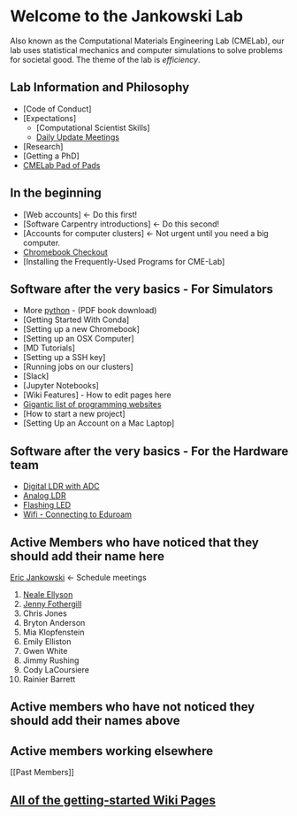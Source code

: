 # Welcome to the Jankowski Lab #
Also known as the Computational Materials Engineering Lab (CMELab), our lab uses statistical mechanics and computer simulations to solve problems for societal good. The theme of the lab is *efficiency*.

## Lab Information and Philosophy ##
* [Code of Conduct] 
* [Expectations]
    * [Computational Scientist Skills]
    * [Daily Update Meetings](https://etherpad.boisestate.edu/p/cme-1)
* [Research]
* [Getting a PhD]
* [CMELab Pad of Pads](https://etherpad.boisestate.edu/p/cmelab-pad-of-pads)

## In the beginning ##
* [Web accounts]  <- Do this first!
* [Software Carpentry introductions]  <- Do this second!
* [Accounts for computer clusters] <- Not urgent until you need a big computer.
* [Chromebook Checkout](https://docs.google.com/spreadsheets/d/1q09wjk9HKtRtBNhU_heKF84a3awLpIyzw9q8gPIXRqA/edit?usp=sharing)
* [Installing the Frequently-Used Programs for CME-Lab]

## Software after the very basics - For Simulators ##
* More [python](http://bit.ly/2tBTW7W) - (PDF book download)
* [Getting Started With Conda]
* [Setting up a new Chromebook]
* [Setting up an OSX Computer]
* [MD Tutorials]
* [Setting up a SSH key]
* [Running jobs on our clusters]
* [Slack]
* [Jupyter Notebooks]
* [Wiki Features] - How to edit pages here
* [Gigantic list of programming websites](https://github.com/sdmg15/Best-websites-a-programmer-should-visit)
* [How to start a new project]
* [Setting Up an Account on a Mac Laptop]

## Software after the very basics - For the Hardware team ##

* [Digital LDR with ADC](https://bitbucket.org/cmelab/raspberry-pi/wiki/Digital%20LDR%20with%20ADC%20Setup)
* [Analog LDR](https://bitbucket.org/cmelab/raspberry-pi/wiki/Analog%20LDR)
* [Flashing LED](https://bitbucket.org/cmelab/raspberry-pi/wiki/Flashing%20LED)
* [Wifi - Connecting to Eduroam](https://bitbucket.org/cmelab/raspberry-pi/wiki/WiFi%20-%20Connecting%20to%20Eduroam)

## Active Members who have noticed that they should add their name here ##
[Eric Jankowski](Prof_Jankowski.md) <- Schedule meetings

1. [Neale Ellyson](https://github.com/nealeellyson)
1. [Jenny Fothergill](https://github.com/jennyfothergill)
1. Chris Jones
1. Bryton Anderson
1. Mia Klopfenstein
1. Emily Elliston
1. Gwen White
1. Jimmy Rushing
1. Cody LaCoursiere
1. Rainier Barrett


## Active members who have not noticed they should add their names above ##

## Active members working elsewhere ##

[[Past Members]]

## [All of the getting-started Wiki Pages](https://bitbucket.org/cmelab/getting-started/wiki/browse/) ##
